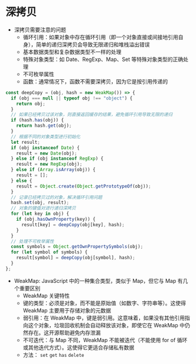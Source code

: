 # 深拷贝

- 深拷贝需要注意的问题
  - 循环引用：如果对象中存在循环引用（即一个对象直接或间接地引用自身），简单的递归深拷贝会导致无限递归和堆栈溢出错误
  - 基本数据类型和复杂数据类型不一样的处理
  - 特殊对象类型：如 Date、RegExp、Map、Set 等特殊对象类型的正确处理
  - 不可枚举属性
  - 函数：通常情况下，函数不需要深拷贝，因为它是按引用传递的

```js
const deepCopy = (obj, hash = new WeakMap()) => {
  if (obj === null || typeof obj !== "object") {
    return obj;
  }
  // 如果已经拷贝过该对象，则直接返回缓存的结果，避免循环引用导致无限的递归
  if (hash.has(obj)) {
    return hash.get(obj);
  }
  // 根据不同的对象类型进行初始化
  let result;
  if (obj instanceof Date) {
    result = new Date(obj);
  } else if (obj instanceof RegExp) {
    result = new RegExp(obj);
  } else if (Array.isArray(obj)) {
    result = [];
  } else {
    result = Object.create(Object.getPrototypeOf(obj));
  }
  // 记录已经拷贝过的对象，解决循环引用问题
  hash.set(obj, result);
  // 对象的键值对进行递归深拷贝
  for (let key in obj) {
    if (obj.hasOwnProperty(key)) {
      result[key] = deepCopy(obj[key], hash);
    }
  }
  // 处理不可枚举属性
  const symbols = Object.getOwnPropertySymbols(obj);
  for (let symbol of symbols) {
    result[symbol] = deepCopy(obj[symbol], hash);
  }
};
```

- WeakMap: JavaScript 中的一种集合类型，类似于 Map，但它与 Map 有几个重要区别
  - WeakMap 关键特性
  - 键的类型：必须是对象，而不能是原始值（如数字、字符串等）。这使得 WeakMap 主要用于存储对象的元数据
  - 弱引用：在 WeakMap 中，键是弱引用。这意味着，如果没有其他引用指向这个对象，垃圾回收机制会自动释放该对象，即使它在 WeakMap 中仍然存在。这开源帮助避免内存泄漏
  - 不可迭代：与 Map 不同，WeakMap 不能被迭代（不能使用 for of 循环或其他迭代方式）。这使得它更适合存储私有数据
  - 方法： `set` `get` `has` `delete`
